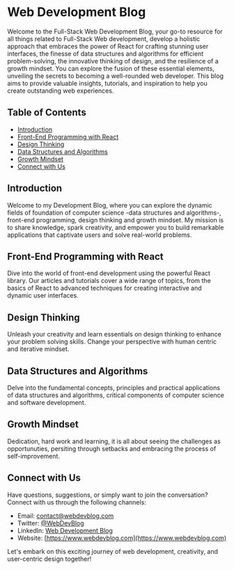 # Web Development Blog

Welcome to the Full-Stack Web Development Blog, your go-to resource for all things related to Full-Stack Web development, develop a holistic approach that embraces the power of React for crafting stunning user interfaces, the finesse of data structures and algorithms for efficient problem-solving, the innovative thinking of design, and the resilience of a growth mindset. You can explore the fusion of these essential elements, unveiling the secrets to becoming a well-rounded web developer. This blog aims to provide valuable insights, tutorials, and inspiration to help you create outstanding web experiences.

## Table of Contents

- [Introduction](#introduction)
- [Front-End Programming with React](#front-end-programming-with-react)
- [Design Thinking](#ux-and-design-concepts)
- [Data Structures and Algorithms](#data-structures-and-algorithms)
- [Growth Mindset](#growth-mindset)
- [Connect with Us](#connect-with-us)

## Introduction

Welcome to my Development Blog, where you can explore the dynamic fields of foundation of computer science -data structures and algorithms-, front-end programming, design thinking and growth mindset. My mission is to share knowledge, spark creativity, and empower you to build remarkable applications that captivate users and solve real-world problems.

## Front-End Programming with React

Dive into the world of front-end development using the powerful React library. Our articles and tutorials cover a wide range of topics, from the basics of React to advanced techniques for creating interactive and dynamic user interfaces.

## Design Thinking

Unleash your creativity and learn essentials on design thinking to enhance your problem solving skills. Change your perspective with human centric and iterative mindset.

## Data Structures and Algorithms

Delve into the fundamental concepts, principles and practical applications of data structures and algorithms, critical components of computer science and software development.

## Growth Mindset

Dedication, hard work and learning, it is all about seeing the challenges as opportunuties, persiting through setbacks and embracing the process of self-improvement.

## Connect with Us

Have questions, suggestions, or simply want to join the conversation? Connect with us through the following channels:

- Email: [contact@webdevblog.com](mailto:contact@webdevblog.com)
- Twitter: [@WebDevBlog](https://twitter.com/WebDevBlog)
- LinkedIn: [Web Development Blog](https://www.linkedin.com/company/web-development-blog)
- Website: [https://www.webdevblog.com](https://www.webdevblog.com)

Let's embark on this exciting journey of web development, creativity, and user-centric design together!
